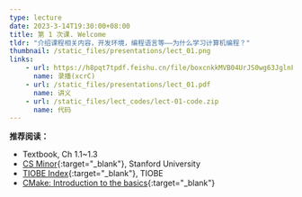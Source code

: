 ```yaml
---
type: lecture
date: 2023-3-14T19:30:00+08:00
title: 第 1 次课. Welcome
tldr: "介绍课程相关内容，开发环境，编程语言等——为什么学习计算机编程？"
thumbnail: /static_files/presentations/lect_01.png
links:
    - url: https://h8pqt7tpdf.feishu.cn/file/boxcnkkMVB04UrJS0wg63JglnFh
      name: 录播(xcrC)
    - url: /static_files/presentations/lect_01.pdf
      name: 讲义
    - url: /static_files/lect_codes/lect-01-code.zip
      name: 代码
---
```


**推荐阅读：**

- Textbook, Ch 1.1~1.3
- [CS Minor](https://www.cs.stanford.edu/degrees/undergrad/Minor.shtml){:target="_blank"}, Stanford University
- [TIOBE Index](https://www.tiobe.com/tiobe-index/){:target="_blank"}, TIOBE
- [CMake: Introduction to the basics](https://cliutils.gitlab.io/modern-cmake/chapters/basics.html){:target="_blank"}
